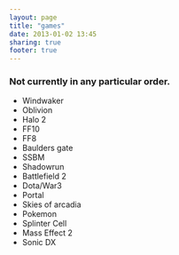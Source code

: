 ```yaml
---
layout: page
title: "games"
date: 2013-01-02 13:45
sharing: true
footer: true
---
```


### Not currently in any particular order.

+ Windwaker
+ Oblivion
+ Halo 2
+ FF10
+ FF8
+ Baulders gate
+ SSBM
+ Shadowrun
+ Battlefield 2
+ Dota/War3
+ Portal
+ Skies of arcadia
+ Pokemon
+ Splinter Cell
+ Mass Effect 2
+ Sonic DX
